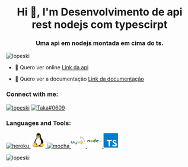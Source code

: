 <h1 align="center">Hi 👋, I'm Desenvolvimento de api rest nodejs com typescirpt</h1>
<h3 align="center">Uma api em nodejs montada em cima do ts.</h3>

<p align="left"> <img src="https://komarev.com/ghpvc/?username=lopeski&label=Profile%20views&color=0e75b6&style=flat" alt="lopeski" /> </p>

- 🔭 Quero ver online [Link da api]((https://backend-type-moises.herokuapp.com/))

- 🤝 Quero ver a documentação [Link da documentação](https://docs.google.com/document/d/1YrR0fUAOr9JDdcuDS-zq1NPykkaNUrSVwdBN0dPGiik/edit?usp=sharing)

<h3 align="left">Connect with me:</h3>
<p align="left">
<a href="https://instagram.com/lopeski" target="blank"><img align="center" src="https://raw.githubusercontent.com/rahuldkjain/github-profile-readme-generator/master/src/images/icons/Social/instagram.svg" alt="lopeski" height="30" width="40" /></a>
<a href="https://discord.gg/Taka#0609" target="blank"><img align="center" src="https://raw.githubusercontent.com/rahuldkjain/github-profile-readme-generator/master/src/images/icons/Social/discord.svg" alt="Taka#0609" height="30" width="40" /></a>
</p>

<h3 align="left">Languages and Tools:</h3>
<p align="left"> <a href="https://heroku.com" target="_blank"> <img src="https://www.vectorlogo.zone/logos/heroku/heroku-icon.svg" alt="heroku" width="40" height="40"/> </a> <a href="https://www.linux.org/" target="_blank"> <img src="https://raw.githubusercontent.com/devicons/devicon/master/icons/linux/linux-original.svg" alt="linux" width="40" height="40"/> </a> <a href="https://mochajs.org" target="_blank"> <img src="https://www.vectorlogo.zone/logos/mochajs/mochajs-icon.svg" alt="mocha" width="40" height="40"/> </a> <a href="https://www.mysql.com/" target="_blank"> <img src="https://raw.githubusercontent.com/devicons/devicon/master/icons/mysql/mysql-original-wordmark.svg" alt="mysql" width="40" height="40"/> </a> <a href="https://nodejs.org" target="_blank"> <img src="https://raw.githubusercontent.com/devicons/devicon/master/icons/nodejs/nodejs-original-wordmark.svg" alt="nodejs" width="40" height="40"/> </a> <a href="https://www.typescriptlang.org/" target="_blank"> <img src="https://raw.githubusercontent.com/devicons/devicon/master/icons/typescript/typescript-original.svg" alt="typescript" width="40" height="40"/> </a> </p>

<p><img align="center" src="https://github-readme-stats.vercel.app/api/top-langs?username=lopeski&show_icons=true&locale=en&layout=compact" alt="lopeski" /></p>
